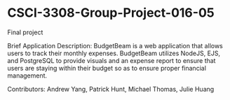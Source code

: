 # CSCI-3308-Group-Project-016-05
Final project

Brief Application Description:
BudgetBeam is a web application that allows users to track their monthly expenses. BudgetBeam utilizes NodeJS, EJS, and PostgreSQL to provide visuals and an expense report to ensure that users are staying within their budget so as to ensure proper financial management.

Contributors:
Andrew Yang, Patrick Hunt, Michael Thomas, Julie Huang
